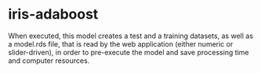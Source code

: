 # iris-adaboost
When executed, this model creates a test and a training datasets, as well as a model.rds file, that is read by the web application (either numeric or slider-driven), in order to pre-execute the model and save processing time and computer resources.

